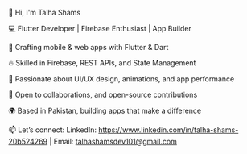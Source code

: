 👋 Hi, I'm Talha Shams

💻 Flutter Developer | Firebase Enthusiast | App Builder

🚀 Crafting mobile & web apps with Flutter & Dart

🔥 Skilled in Firebase, REST APIs, and State Management

🎨 Passionate about UI/UX design, animations, and app performance

🤝 Open to collaborations, and open-source contributions

🌍 Based in Pakistan, building apps that make a difference


📫 Let’s connect: LinkedIn: https://www.linkedin.com/in/talha-shams-20b524269 | Email: talhashamsdev101@gmail.com
